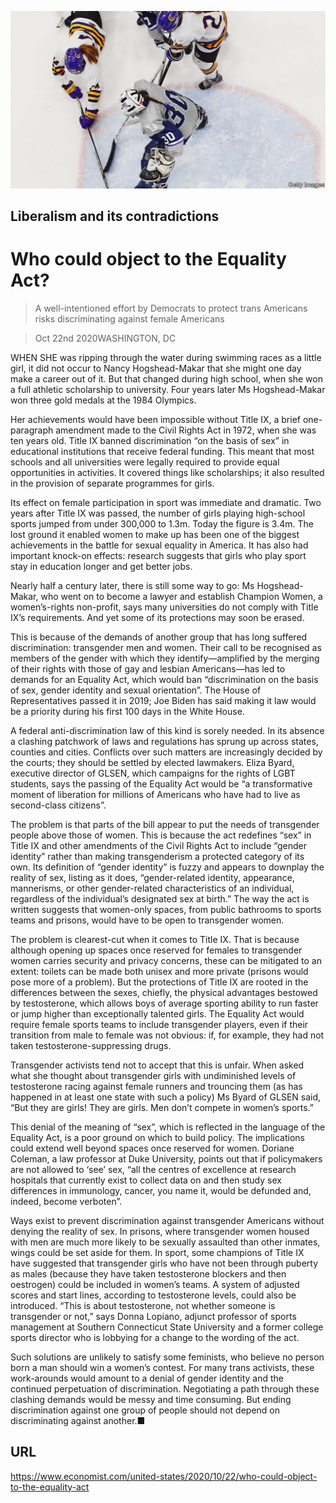![](./images/20201024_USP002_0.jpg)

## Liberalism and its contradictions

# Who could object to the Equality Act?

> A well-intentioned effort by Democrats to protect trans Americans risks discriminating against female Americans

> Oct 22nd 2020WASHINGTON, DC

WHEN SHE was ripping through the water during swimming races as a little girl, it did not occur to Nancy Hogshead-Makar that she might one day make a career out of it. But that changed during high school, when she won a full athletic scholarship to university. Four years later Ms Hogshead-Makar won three gold medals at the 1984 Olympics.

Her achievements would have been impossible without Title IX, a brief one-paragraph amendment made to the Civil Rights Act in 1972, when she was ten years old. Title IX banned discrimination “on the basis of sex” in educational institutions that receive federal funding. This meant that most schools and all universities were legally required to provide equal opportunities in activities. It covered things like scholarships; it also resulted in the provision of separate programmes for girls.

Its effect on female participation in sport was immediate and dramatic. Two years after Title IX was passed, the number of girls playing high-school sports jumped from under 300,000 to 1.3m. Today the figure is 3.4m. The lost ground it enabled women to make up has been one of the biggest achievements in the battle for sexual equality in America. It has also had important knock-on effects: research suggests that girls who play sport stay in education longer and get better jobs.

Nearly half a century later, there is still some way to go: Ms Hogshead-Makar, who went on to become a lawyer and establish Champion Women, a women’s-rights non-profit, says many universities do not comply with Title IX’s requirements. And yet some of its protections may soon be erased.

This is because of the demands of another group that has long suffered discrimination: transgender men and women. Their call to be recognised as members of the gender with which they identify—amplified by the merging of their rights with those of gay and lesbian Americans—has led to demands for an Equality Act, which would ban “discrimination on the basis of sex, gender identity and sexual orientation”. The House of Representatives passed it in 2019; Joe Biden has said making it law would be a priority during his first 100 days in the White House.

A federal anti-discrimination law of this kind is sorely needed. In its absence a clashing patchwork of laws and regulations has sprung up across states, counties and cities. Conflicts over such matters are increasingly decided by the courts; they should be settled by elected lawmakers. Eliza Byard, executive director of GLSEN, which campaigns for the rights of LGBT students, says the passing of the Equality Act would be “a transformative moment of liberation for millions of Americans who have had to live as second-class citizens”.

The problem is that parts of the bill appear to put the needs of transgender people above those of women. This is because the act redefines “sex” in Title IX and other amendments of the Civil Rights Act to include “gender identity” rather than making transgenderism a protected category of its own. Its definition of “gender identity” is fuzzy and appears to downplay the reality of sex, listing as it does, “gender-related identity, appearance, mannerisms, or other gender-related characteristics of an individual, regardless of the individual’s designated sex at birth.” The way the act is written suggests that women-only spaces, from public bathrooms to sports teams and prisons, would have to be open to transgender women.

The problem is clearest-cut when it comes to Title IX. That is because although opening up spaces once reserved for females to transgender women carries security and privacy concerns, these can be mitigated to an extent: toilets can be made both unisex and more private (prisons would pose more of a problem). But the protections of Title IX are rooted in the differences between the sexes, chiefly, the physical advantages bestowed by testosterone, which allows boys of average sporting ability to run faster or jump higher than exceptionally talented girls. The Equality Act would require female sports teams to include transgender players, even if their transition from male to female was not obvious: if, for example, they had not taken testosterone-suppressing drugs.

Transgender activists tend not to accept that this is unfair. When asked what she thought about transgender girls with undiminished levels of testosterone racing against female runners and trouncing them (as has happened in at least one state with such a policy) Ms Byard of GLSEN said, “But they are girls! They are girls. Men don’t compete in women’s sports.”

This denial of the meaning of “sex”, which is reflected in the language of the Equality Act, is a poor ground on which to build policy. The implications could extend well beyond spaces once reserved for women. Doriane Coleman, a law professor at Duke University, points out that if policymakers are not allowed to ‘see’ sex, “all the centres of excellence at research hospitals that currently exist to collect data on and then study sex differences in immunology, cancer, you name it, would be defunded and, indeed, become verboten”.

Ways exist to prevent discrimination against transgender Americans without denying the reality of sex. In prisons, where transgender women housed with men are much more likely to be sexually assaulted than other inmates, wings could be set aside for them. In sport, some champions of Title IX have suggested that transgender girls who have not been through puberty as males (because they have taken testosterone blockers and then oestrogen) could be included in women’s teams. A system of adjusted scores and start lines, according to testosterone levels, could also be introduced. “This is about testosterone, not whether someone is transgender or not,” says Donna Lopiano, adjunct professor of sports management at Southern Connecticut State University and a former college sports director who is lobbying for a change to the wording of the act.

Such solutions are unlikely to satisfy some feminists, who believe no person born a man should win a women’s contest. For many trans activists, these work-arounds would amount to a denial of gender identity and the continued perpetuation of discrimination. Negotiating a path through these clashing demands would be messy and time consuming. But ending discrimination against one group of people should not depend on discriminating against another.■

## URL

https://www.economist.com/united-states/2020/10/22/who-could-object-to-the-equality-act
